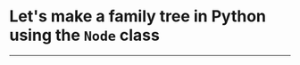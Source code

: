 <!--{title:Let's make a family tree in Python using the `Node` class}-->


# Let's make a family tree in Python using the `Node` class 

-------------------------------------------------

[for speaker]: <> (Now that we have learned the basic concepts associated with trees, let's do an activity together that walks through a real life application of data trees to cement our understanding.)

[for speaker]: <> (As I mentioned prior, a place where a data tree occurs in your real life is with the relationships in your family. For the activity, we will make a data tree in Python using the `Node` class that will be a representation of a family.)
